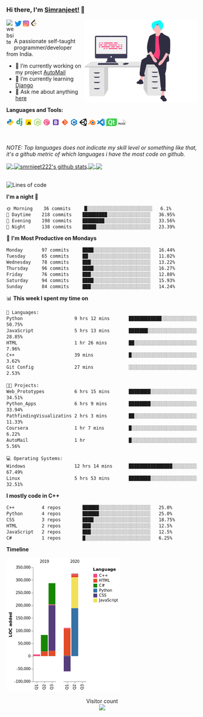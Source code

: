 ### Hi there, I'm [Simranjeet!](https://smrnjeet222.github.io/) 👋

<img align="right" width="300px" src="https://raw.githubusercontent.com/smrnjeet222/smrnjeet222/master/assets/me.svg">

<a href="https://smrnjeet222.github.io/CleanPortfolio/">
  <img align="left" alt="website" width="20px" src="https://raw.githubusercontent.com/smrnjeet222/CleanPortfolio/master/svgs/icon.png" />
</a>
<a href="https://twitter.com/Att_Sardar_ji">
  <img align="left" alt="Twitter" width="21px" src="https://raw.githubusercontent.com/smrnjeet222/smrnjeet222/master/assets/twitter.png" />
</a>
<a href="https://www.instagram.com/smrnjeet_22/">
  <img align="left" alt="itch.io" width="21px" src="https://raw.githubusercontent.com/smrnjeet222/smrnjeet222/master/assets/instagram.png" />
</a>
<a href="https://leetcode.com/smrnjeet222/">
  <img align="left" alt="leetCode" width="21px" src="https://raw.githubusercontent.com/smrnjeet222/smrnjeet222/master/assets/leetcode.png" />
</a>

<br />
<br />

<p> A passionate self-taught programmer/developer from India. </p>

- 🔭 I’m currently working on my project [AutoMail](https://github.com/LOGOInd/AutoMail)
- 🌱 I’m currently learning [Django](https://www.djangoproject.com/)
- 💬 Ask me about anything [here](https://github.com/smrnjeet222/smrnjeet222/issues)

**Languages and Tools:**

<code><img height="20" src="https://raw.githubusercontent.com/smrnjeet222/smrnjeet222/master/assets/python.png" title="Python"></code>
<code><img height="20" src="https://raw.githubusercontent.com/smrnjeet222/smrnjeet222/master/assets/django.png" title="Django"></code>
<code><img height="20" src="https://raw.githubusercontent.com/smrnjeet222/smrnjeet222/master/assets/javascript.png" title="Javascript"></code>
<code><img height="20" src="https://raw.githubusercontent.com/smrnjeet222/smrnjeet222/master/assets/nodejs.png" title="Nodejs"></code>
<code><img height="20" src="https://raw.githubusercontent.com/smrnjeet222/smrnjeet222/master/assets/sass.png" title="SASS"></code>
<code><img height="20" src="https://raw.githubusercontent.com/smrnjeet222/smrnjeet222/master/assets/bootstrap.png" title="Bootstrap"></code>
<code><img height="20" src="https://raw.githubusercontent.com/smrnjeet222/smrnjeet222/master/assets/git.png" title="Git"></code>
<code><img height="20" src="https://raw.githubusercontent.com/smrnjeet222/smrnjeet222/master/assets/cplusplus.png" title="C++"></code>
<code><img height="20" src="https://raw.githubusercontent.com/smrnjeet222/smrnjeet222/master/assets/unity.svg" title="UnityEngine"></code>
<code><img height="20" src="https://raw.githubusercontent.com/smrnjeet222/smrnjeet222/master/assets/blender.png" title="Blender"></code>
<code><img height="20" src="https://raw.githubusercontent.com/smrnjeet222/smrnjeet222/master/assets/vscode.png" title="VsCode"></code>
<code><img height="20" src="https://raw.githubusercontent.com/smrnjeet222/smrnjeet222/master/assets/Qt.svg" title="Python GUI"></code>
<code><img height="20" src="https://raw.githubusercontent.com/smrnjeet222/smrnjeet222/master/assets/mysql.svg" title="Databases"></code>

<br />

_NOTE: Top languages does not indicate my skill level or something like that, it's a github metric of which languages i have the most code on github._

<a href="https://gitstats.me/smrnjeet222">
  <img align="center" src="https://github-readme-stats.vercel.app/api/top-langs/?username=smrnjeet222&count_private=true&theme=default&title_color=11ab3a&hide=HLSL,html" />
</a>
<a href="https://gitstats.me/smrnjeet222">
  <img align="center" src="https://github-readme-stats.vercel.app/api?username=smrnjeet222&show_icons=true&count_private=true&theme=default&title_color=11ab3a&line_height=26" alt="smrnjeet222's github stats" />
</a>

<a href="https://smrnjeet222.github.io/Python_Apps/">
  <img align="center" src="https://github-readme-stats.vercel.app/api/pin/?username=smrnjeet222&repo=Python_Apps&theme=default&title_color=11ab3a" />
</a>    
<a href="https://smrnjeet222.github.io/Unity_Gamedevelopment/">
  <img align="center" src="https://github-readme-stats.vercel.app/api/pin/?username=smrnjeet222&repo=Unity_Gamedevelopment&theme=default&title_color=11ab3a" />
</a>

<br />
<br />

<!--START_SECTION:waka-->
![Lines of code](https://img.shields.io/badge/From%20Hello%20World%20I've%20written-1.82M%20Lines%20of%20code-blue)

**I'm a night 🦉** 

```text
🌞 Morning    36 commits     █░░░░░░░░░░░░░░░░░░░░░░░░   6.1% 
🌆 Daytime    218 commits    █████████░░░░░░░░░░░░░░░░   36.95% 
🌃 Evening    198 commits    ████████░░░░░░░░░░░░░░░░░   33.56% 
🌙 Night      138 commits    █████░░░░░░░░░░░░░░░░░░░░   23.39%

```
📅 **I'm Most Productive on Mondays** 

```text
Monday       97 commits     ████░░░░░░░░░░░░░░░░░░░░░   16.44% 
Tuesday      65 commits     ██░░░░░░░░░░░░░░░░░░░░░░░   11.02% 
Wednesday    78 commits     ███░░░░░░░░░░░░░░░░░░░░░░   13.22% 
Thursday     96 commits     ████░░░░░░░░░░░░░░░░░░░░░   16.27% 
Friday       76 commits     ███░░░░░░░░░░░░░░░░░░░░░░   12.88% 
Saturday     94 commits     ████░░░░░░░░░░░░░░░░░░░░░   15.93% 
Sunday       84 commits     ███░░░░░░░░░░░░░░░░░░░░░░   14.24%

```


📊 **This week I spent my time on** 

```text
💬 Languages: 
Python                   9 hrs 12 mins       ████████████░░░░░░░░░░░░░   50.75% 
JavaScript               5 hrs 13 mins       ███████░░░░░░░░░░░░░░░░░░   28.85% 
HTML                     1 hr 26 mins        ██░░░░░░░░░░░░░░░░░░░░░░░   7.96% 
C++                      39 mins             █░░░░░░░░░░░░░░░░░░░░░░░░   3.62% 
Git Config               27 mins             ░░░░░░░░░░░░░░░░░░░░░░░░░   2.53%

🐱‍💻 Projects: 
Web_Prototypes           6 hrs 15 mins       ████████░░░░░░░░░░░░░░░░░   34.51% 
Python_Apps              6 hrs 9 mins        ████████░░░░░░░░░░░░░░░░░   33.94% 
PathfindingVisualizatins 2 hrs 3 mins        ██░░░░░░░░░░░░░░░░░░░░░░░   11.33% 
Coursera                 1 hr 7 mins         █░░░░░░░░░░░░░░░░░░░░░░░░   6.22% 
AutoMail                 1 hr                █░░░░░░░░░░░░░░░░░░░░░░░░   5.56%

💻 Operating Systems: 
Windows                  12 hrs 14 mins      ████████████████░░░░░░░░░   67.49% 
Linux                    5 hrs 53 mins       ████████░░░░░░░░░░░░░░░░░   32.51%

```

**I mostly code in C++** 

```text
C++          4 repos        ██████░░░░░░░░░░░░░░░░░░░   25.0% 
Python       4 repos        ██████░░░░░░░░░░░░░░░░░░░   25.0% 
CSS          3 repos        ████░░░░░░░░░░░░░░░░░░░░░   18.75% 
HTML         2 repos        ███░░░░░░░░░░░░░░░░░░░░░░   12.5% 
JavaScript   2 repos        ███░░░░░░░░░░░░░░░░░░░░░░   12.5% 
C#           1 repos        █░░░░░░░░░░░░░░░░░░░░░░░░   6.25%

```


**Timeline**

![Chart not found](https://github.com/smrnjeet222/smrnjeet222/blob/master/charts/bar_graph.png) 


<!--END_SECTION:waka-->

<p align="center"> 
  Visitor count<br>
  <img src="https://profile-counter.glitch.me/smrnjeet222/count.svg" />
</p>
